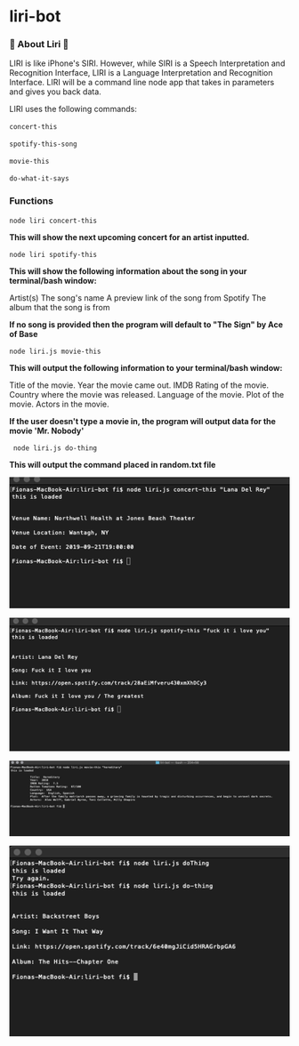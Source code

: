# liri-bot

### :musical_note: About Liri :musical_note:

LIRI is like iPhone's SIRI. However, while SIRI is a Speech Interpretation and Recognition Interface, LIRI is a Language Interpretation and Recognition Interface. LIRI will be a command line node app that takes in parameters and gives you back data.

LIRI uses the following commands:

`concert-this`

`spotify-this-song`

`movie-this`

`do-what-it-says`

### Functions

    node liri concert-this

**This will show the next upcoming concert for an artist inputted.**

    node liri spotify-this

**This will show the following information about the song in your terminal/bash window:**

Artist(s)
The song's name
A preview link of the song from Spotify
The album that the song is from

**If no song is provided then the program will default to "The Sign" by Ace of Base**

    node liri.js movie-this

**This will output the following information to your terminal/bash window:**

Title of the movie.
Year the movie came out.
IMDB Rating of the movie.
Country where the movie was released.
Language of the movie.
Plot of the movie.
Actors in the movie.

**If the user doesn't type a movie in, the program will output data for the movie 'Mr. Nobody'**

     node liri.js do-thing

**This will output the command placed in random.txt file**

![Concert This](images/concert-this.png)

![Spotify This](images/spotify-this.png)

![Movie This](images/movie-this.png)

![Do Thing](images/doThing.png)
